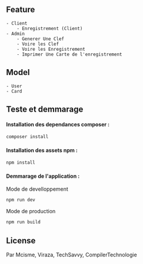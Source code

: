 ## Feature
    - Client
        - Enregistrement (Client)
    - Admin
        - Generer Une Clef
        - Voire les Clef
        - Voire les Enregistrement
        - Imprimer Une Carte de l'enregistrement

## Model
    - User
    - Card
## Teste et demmarage

#### Installation des dependances composer : 
```bash
composer install
```

#### Installation des assets npm : 
```bash
npm install
```

#### Demmarage de l'application : 
Mode de develloppement
```bash
npm run dev
```

Mode de production
```bash
npm run build
```

## License

Par Mcisme, Viraza, TechSavvy, CompilerTechnologie
